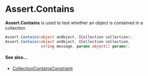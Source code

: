 # Assert.Contains


**Assert.Contains** is used to test whether an object is contained in a
collection.

```csharp
Assert.Contains(object anObject, ICollection collection);
Assert.Contains(object anObject, ICollection collection,
                string message, params object[] params);
```

#### See also...
 * [CollectionContainsConstraint](xref:collectioncontainsconstraint)
